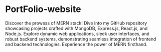 # PortFolio-website
Discover the prowess of MERN stack! Dive into my GitHub repository showcasing projects crafted with MongoDB, Express.js, React.js, and Node.js. Explore dynamic web applications, sleek user interfaces, and robust backend systems, demonstrating seamless integration of frontend and backend technologies. Experience the power of MERN firsthand.
